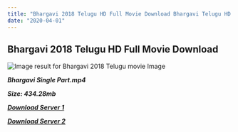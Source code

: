 ```yaml
---
title: "Bhargavi 2018 Telugu HD Full Movie Download Bhargavi Telugu HD Movie Download"
date: "2020-04-01"
---
```


## Bhargavi 2018 Telugu HD Full Movie Download 

![Image result for Bhargavi 2018 Telugu movie Image](https://i.ytimg.com/vi/c4RUOAnUXcM/maxresdefault.jpg)

**_Bhargavi Single Part.mp4_**

**_Size: 434.28mb_**

**_[Download Server 1](https://openload.co/f/FhXSCyaT5Bo)_**

**_[Download Server 2](https://openload.co/f/FhXSCyaT5Bo)_**
